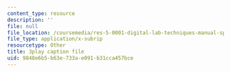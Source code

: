 ```yaml
---
content_type: resource
description: ''
file: null
file_location: /coursemedia/res-5-0001-digital-lab-techniques-manual-spring-2007/9848e6b5b63e733ae091b31cca457bce_a4hLUCX893M.srt
file_type: application/x-subrip
resourcetype: Other
title: 3play caption file
uid: 9848e6b5-b63e-733a-e091-b31cca457bce
---
```

